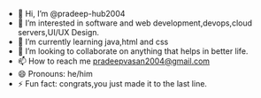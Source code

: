 - 👋 Hi, I’m @pradeep-hub2004
- 👀 I’m interested in software and web development,devops,cloud servers,UI/UX Design.
- 🌱 I’m currently learning java,html and css
- 💞️ I’m looking to collaborate on anything that helps in better life.
- 📫 How to reach me pradeepvasan2004@gmail.com
- 😄 Pronouns: he/him
- ⚡ Fun fact: congrats,you just made it to the last line.

<!---
pradeep-hub2004/pradeep-hub2004 is a ✨ special ✨ repository because its `README.md` (this file) appears on your GitHub profile.
You can click the Preview link to take a look at your changes.
--->
